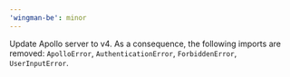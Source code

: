 ```yaml
---
'wingman-be': minor
---
```


Update Apollo server to v4.
As a consequence, the following imports are removed: `ApolloError`, `AuthenticationError`, `ForbiddenError`, `UserInputError`.
